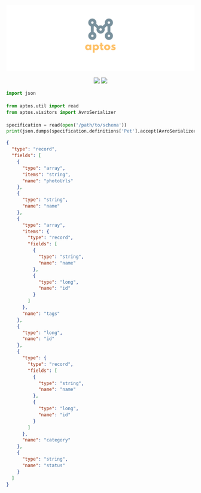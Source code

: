 <p align="center">
  <img src="assets/title.png">
</p>

<p align="center">
  <a href="https://travis-ci.org/pennsignals/aptos"><img src="https://img.shields.io/travis/pennsignals/aptos.svg?style=flat-square"></a>
  <a href="https://coveralls.io/github/pennsignals/aptos"><img src="https://img.shields.io/coveralls/pennsignals/aptos.svg?style=flat-square"></a>
</p>

```python
import json

from aptos.util import read
from aptos.visitors import AvroSerializer

specification = read(open('/path/to/schema'))
print(json.dumps(specification.definitions['Pet'].accept(AvroSerializer()), indent=2))
```

```json
{
  "type": "record",
  "fields": [
    {
      "type": "array",
      "items": "string",
      "name": "photoUrls"
    },
    {
      "type": "string",
      "name": "name"
    },
    {
      "type": "array",
      "items": {
        "type": "record",
        "fields": [
          {
            "type": "string",
            "name": "name"
          },
          {
            "type": "long",
            "name": "id"
          }
        ]
      },
      "name": "tags"
    },
    {
      "type": "long",
      "name": "id"
    },
    {
      "type": {
        "type": "record",
        "fields": [
          {
            "type": "string",
            "name": "name"
          },
          {
            "type": "long",
            "name": "id"
          }
        ]
      },
      "name": "category"
    },
    {
      "type": "string",
      "name": "status"
    }
  ]
}
```
